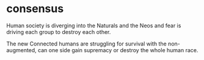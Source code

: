# consensus 
 
Human society is diverging into the Naturals and the Neos and fear is driving each group to destroy each other. 
 
The new Connected humans are struggling for survival with the non-augmented, can one side gain supremacy or destroy the whole human race. 